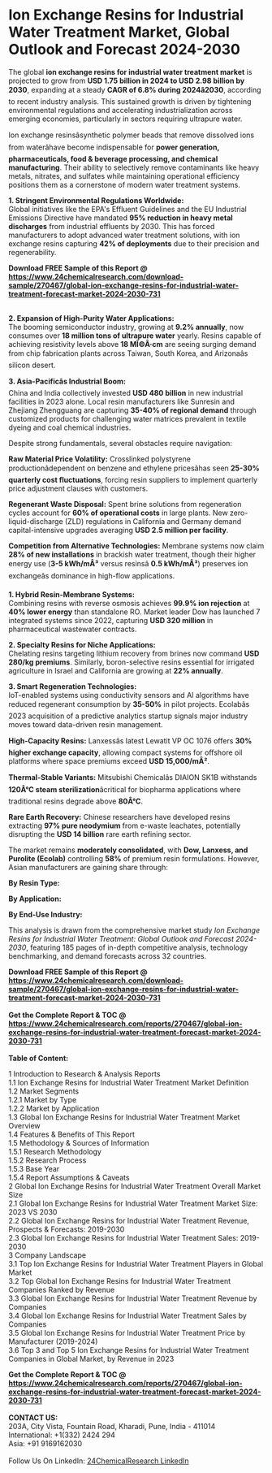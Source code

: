 <h1>Ion Exchange Resins for Industrial Water Treatment Market, Global Outlook and Forecast 2024-2030</h1><p>The global <strong>ion exchange resins for industrial water treatment market</strong> is projected to grow from <strong>USD 1.75 billion in 2024 to USD 2.98 billion by 2030</strong>, expanding at a steady <strong>CAGR of 6.8% during 2024â2030</strong>, according to recent industry analysis. This sustained growth is driven by tightening environmental regulations and accelerating industrialization across emerging economies, particularly in sectors requiring ultrapure water.</p><p>Ion exchange resinsâsynthetic polymer beads that remove dissolved ions from waterâhave become indispensable for <strong>power generation, pharmaceuticals, food &amp; beverage processing, and chemical manufacturing</strong>. Their ability to selectively remove contaminants like heavy metals, nitrates, and sulfates while maintaining operational efficiency positions them as a cornerstone of modern water treatment systems.</p><p><strong>1. Stringent Environmental Regulations Worldwide:</strong><br>
Global initiatives like the EPA's Effluent Guidelines and the EU Industrial Emissions Directive have mandated <strong>95% reduction in heavy metal discharges</strong> from industrial effluents by 2030. This has forced manufacturers to adopt advanced water treatment solutions, with ion exchange resins capturing <strong>42% of deployments</strong> due to their precision and regenerability.</p><div><b>Download FREE Sample of this Report @ 
            <a href="https://www.24chemicalresearch.com/download-sample/270467/global-ion-exchange-resins-for-industrial-water-treatment-forecast-market-2024-2030-731">
            https://www.24chemicalresearch.com/download-sample/270467/global-ion-exchange-resins-for-industrial-water-treatment-forecast-market-2024-2030-731</a></b></div><br><p><strong>2. Expansion of High-Purity Water Applications:</strong><br>
The booming semiconductor industry, growing at <strong>9.2% annually</strong>, now consumes over <strong>18 million tons of ultrapure water</strong> yearly. Resins capable of achieving resistivity levels above <strong>18 MÎ©Â·cm</strong> are seeing surging demand from chip fabrication plants across Taiwan, South Korea, and Arizonaâs silicon desert.</p><p><strong>3. Asia-Pacificâs Industrial Boom:</strong><br>
China and India collectively invested <strong>USD 480 billion</strong> in new industrial facilities in 2023 alone. Local resin manufacturers like Sunresin and Zhejiang Zhengguang are capturing <strong>35-40% of regional demand</strong> through customized products for challenging water matrices prevalent in textile dyeing and coal chemical industries.</p><p>Despite strong fundamentals, several obstacles require navigation:</p><p><strong>Raw Material Price Volatility:</strong> Crosslinked polystyrene productionâdependent on benzene and ethylene pricesâhas seen <strong>25-30% quarterly cost fluctuations</strong>, forcing resin suppliers to implement quarterly price adjustment clauses with customers.</p><p><strong>Regenerant Waste Disposal:</strong> Spent brine solutions from regeneration cycles account for <strong>60% of operational costs</strong> in large plants. New zero-liquid-discharge (ZLD) regulations in California and Germany demand capital-intensive upgrades averaging <strong>USD 2.5 million per facility</strong>.</p><p><strong>Competition from Alternative Technologies:</strong> Membrane systems now claim <strong>28% of new installations</strong> in brackish water treatment, though their higher energy use (<strong>3-5 kWh/mÂ³</strong> versus resinsâ <strong>0.5 kWh/mÂ³</strong>) preserves ion exchangeâs dominance in high-flow applications.</p><p><strong>1. Hybrid Resin-Membrane Systems:</strong><br>
Combining resins with reverse osmosis achieves <strong>99.9% ion rejection</strong> at <strong>40% lower energy</strong> than standalone RO. Market leader Dow has launched 7 integrated systems since 2022, capturing <strong>USD 320 million</strong> in pharmaceutical wastewater contracts.</p><p><strong>2. Specialty Resins for Niche Applications:</strong><br>
Chelating resins targeting lithium recovery from brines now command <strong>USD 280/kg premiums</strong>. Similarly, boron-selective resins essential for irrigated agriculture in Israel and California are growing at <strong>22% annually</strong>.</p><p><strong>3. Smart Regeneration Technologies:</strong><br>
IoT-enabled systems using conductivity sensors and AI algorithms have reduced regenerant consumption by <strong>35-50%</strong> in pilot projects. Ecolabâs 2023 acquisition of a predictive analytics startup signals major industry moves toward data-driven resin management.</p><p><strong>High-Capacity Resins:</strong> Lanxessâs latest Lewatit VP OC 1076 offers <strong>30% higher exchange capacity</strong>, allowing compact systems for offshore oil platforms where space premiums exceed <strong>USD 15,000/mÂ²</strong>.</p><p><strong>Thermal-Stable Variants:</strong> Mitsubishi Chemicalâs DIAION SK1B withstands <strong>120Â°C steam sterilization</strong>âcritical for biopharma applications where traditional resins degrade above <strong>80Â°C</strong>.</p><p><strong>Rare Earth Recovery:</strong> Chinese researchers have developed resins extracting <strong>97% pure neodymium</strong> from e-waste leachates, potentially disrupting the <strong>USD 14 billion</strong> rare earth refining sector.</p><p>The market remains <strong>moderately consolidated</strong>, with <strong>Dow, Lanxess, and Purolite (Ecolab)</strong> controlling <strong>58%</strong> of premium resin formulations. However, Asian manufacturers are gaining share through:</p><p><strong>By Resin Type:</strong></p><p><strong>By Application:</strong></p><p><strong>By End-Use Industry:</strong></p><p>This analysis is drawn from the comprehensive market study <em>Ion Exchange Resins for Industrial Water Treatment: Global Outlook and Forecast 2024-2030</em>, featuring 185 pages of in-depth competitive analysis, technology benchmarking, and demand forecasts across 32 countries.</p><div><b>Download FREE Sample of this Report @ 
            <a href="https://www.24chemicalresearch.com/download-sample/270467/global-ion-exchange-resins-for-industrial-water-treatment-forecast-market-2024-2030-731">
            https://www.24chemicalresearch.com/download-sample/270467/global-ion-exchange-resins-for-industrial-water-treatment-forecast-market-2024-2030-731</a></b></div><br><div><b>Get the Complete Report & TOC @ 
            <a href="https://www.24chemicalresearch.com/reports/270467/global-ion-exchange-resins-for-industrial-water-treatment-forecast-market-2024-2030-731">
            https://www.24chemicalresearch.com/reports/270467/global-ion-exchange-resins-for-industrial-water-treatment-forecast-market-2024-2030-731</a></b></div><br>
            <b>Table of Content:</b><p>1 Introduction to Research & Analysis Reports<br />
    1.1 Ion Exchange Resins for Industrial Water Treatment Market Definition<br />
    1.2 Market Segments<br />
        1.2.1 Market by Type<br />
        1.2.2 Market by Application<br />
    1.3 Global Ion Exchange Resins for Industrial Water Treatment Market Overview<br />
    1.4 Features & Benefits of This Report<br />
    1.5 Methodology & Sources of Information<br />
        1.5.1 Research Methodology<br />
        1.5.2 Research Process<br />
        1.5.3 Base Year<br />
        1.5.4 Report Assumptions & Caveats<br />
2 Global Ion Exchange Resins for Industrial Water Treatment Overall Market Size<br />
    2.1 Global Ion Exchange Resins for Industrial Water Treatment Market Size: 2023 VS 2030<br />
    2.2 Global Ion Exchange Resins for Industrial Water Treatment Revenue, Prospects & Forecasts: 2019-2030<br />
    2.3 Global Ion Exchange Resins for Industrial Water Treatment Sales: 2019-2030<br />
3 Company Landscape<br />
    3.1 Top Ion Exchange Resins for Industrial Water Treatment Players in Global Market<br />
    3.2 Top Global Ion Exchange Resins for Industrial Water Treatment Companies Ranked by Revenue<br />
    3.3 Global Ion Exchange Resins for Industrial Water Treatment Revenue by Companies<br />
    3.4 Global Ion Exchange Resins for Industrial Water Treatment Sales by Companies<br />
    3.5 Global Ion Exchange Resins for Industrial Water Treatment Price by Manufacturer (2019-2024)<br />
    3.6 Top 3 and Top 5 Ion Exchange Resins for Industrial Water Treatment Companies in Global Market, by Revenue in 2023<br /></p><div><b>Get the Complete Report & TOC @ 
            <a href="https://www.24chemicalresearch.com/reports/270467/global-ion-exchange-resins-for-industrial-water-treatment-forecast-market-2024-2030-731">
            https://www.24chemicalresearch.com/reports/270467/global-ion-exchange-resins-for-industrial-water-treatment-forecast-market-2024-2030-731</a></b></div><br><b>CONTACT US:</b><br>
            203A, City Vista, Fountain Road, Kharadi, Pune, India - 411014<br>
            International: +1(332) 2424 294<br>
            Asia: +91 9169162030 <br><br>
            Follow Us On LinkedIn: <a href="https://www.linkedin.com/company/24chemicalresearch/">24ChemicalResearch LinkedIn</a>